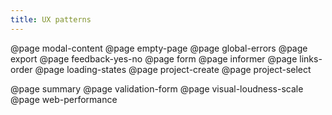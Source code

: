 ```yaml
---
title: UX patterns
---
```


@page modal-content
@page empty-page
@page global-errors
@page export
@page feedback-yes-no
@page form
@page informer
@page links-order
@page loading-states
@page project-create
@page project-select

@page summary
@page validation-form
@page visual-loudness-scale
@page web-performance
